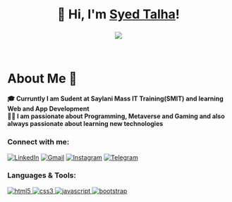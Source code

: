 <h1 align="center">👋 Hi, I'm <a href="https://www.linkedin.com/in/talhashah-dev/">Syed Talha</a>!</h1>
<h3 align="center"> <img src="https://readme-typing-svg.herokuapp.com/?color=0357F7&lines=Learning+Web+Development+%3A)" /> </h3>

<br />

<h1>About Me 🚀</h1> 
 <h4>🎓 Curruntly I am Sudent at Saylani Mass IT Training(SMIT) and learning Web and App Development</br>
👨‍💻  I am passionate about Programming, Metaverse and Gaming and also always passionate about learning new technologies</h4>

<h3 align="left">Connect with me:</h3>
<div align="left">
  <a href="https://www.linkedin.com/in/talhashah-dev/"><img alt="LinkedIn" src="https://img.shields.io/badge/linkedin-%230077B5.svg?style=for-the-badge&logo=linkedin&logoColor=white"/></a>
  <a href="mailto:syedt.in00@gmail.com"><img alt="Gmail" src="https://img.shields.io/badge/Gmail-D14836?style=for-the-badge&logo=gmail&logoColor=white"/></a>
   <a href="https://www.instagram.com/talhashah_dev/"><img alt="Instagram" src="https://img.shields.io/badge/Instagram-E4405F?style=for-the-badge&logo=instagram&logoColor=white"/></a>
  <a href="https://t.me/virtual408"><img alt="Telegram" src="https://img.shields.io/badge/Telegram-2CA5E0?style=for-the-badge&logo=telegram&logoColor=white" /></a>
</div>

<h3 align="left">Languages & Tools:</h3>

<p align="left">

<a href="https://www.w3.org/html/" > <img src="https://img.shields.io/badge/HTML5-E34F26?style=for-the-badge&logo=html5&logoColor=white" alt="html5" /> </a>
<a href="https://www.w3schools.com/css/"> <img src="https://img.shields.io/badge/CSS3-1572B6?style=for-the-badge&logo=css3&logoColor=white" alt="css3" /> </a>
<a href="https://developer.mozilla.org/en-US/docs/Web/JavaScript" ><img src="https://img.shields.io/badge/JavaScript-F7DF1E?style=for-the-badge&logo=javascript&logoColor=black" alt="javascript"/> </a>
<a href="https://getbootstrap.com/"> <img src="https://img.shields.io/badge/-Bootstrap-7a52b3?logo=bootstrap&logoColor=white&style=for-the-badge" alt="bootstrap" /> </a>

</p>
